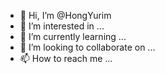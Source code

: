 - 👋 Hi, I’m @HongYurim
- 👀 I’m interested in ...
- 🌱 I’m currently learning ...
- 💞️ I’m looking to collaborate on ...
- 📫 How to reach me ...

<!---
HongYurim/HongYurim is a ✨ special ✨ repository because its `README.md` (this file) appears on your GitHub profile.
You can click the Preview link to take a look at your changes.
--->
